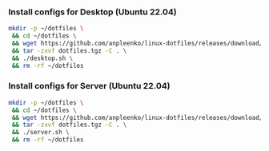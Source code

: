 ### Install configs for Desktop (Ubuntu 22.04)

```bash
mkdir -p ~/dotfiles \
 && cd ~/dotfiles \
 && wget https://github.com/anpleenko/linux-dotfiles/releases/download/v04-09-2023-18h-53m-30s/dotfiles.tgz \
 && tar -zxvf dotfiles.tgz -C . \
 && ./desktop.sh \
 && rm -rf ~/dotfiles
```

### Install configs for Server (Ubuntu 22.04)

```bash
mkdir -p ~/dotfiles \
 && cd ~/dotfiles \
 && wget https://github.com/anpleenko/linux-dotfiles/releases/download/v04-09-2023-18h-53m-30s/dotfiles.tgz \
 && tar -zxvf dotfiles.tgz -C . \
 && ./server.sh \
 && rm -rf ~/dotfiles
```
